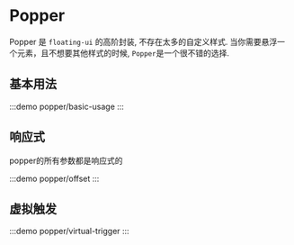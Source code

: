 # Popper

Popper 是 `floating-ui` 的高阶封装, 不存在太多的自定义样式. 当你需要悬浮一个元素，且不想要其他样式的时候, `Popper`是一个很不错的选择.

## 基本用法

:::demo popper/basic-usage
:::

## 响应式

popper的所有参数都是响应式的

:::demo popper/offset
:::

## 虚拟触发

:::demo popper/virtual-trigger
:::

<!-- 
## 不同的触发方式

:::demo popper/trigger
:::

## 偏移量

:::demo popper/offset
:::

## AutoPlacement

:::demo popper/auto-placement
:::

## 反转

:::demo popper/flip
:::

## 安全区域

:::demo popper/safe-polygon
:::

## 反转和AutoPlacement有什么区别

`flip`与`auto-placement`最本质的区别就是, `auto-placement`并不一定是反方向的，但`flip`一般会在空间不足时反转到另一侧。

## Props

:::props popper
:::

## Event

// TODO

## Types

```typescript
export type PopperTrigger = 'click' | 'hover' | 'contextmenu' | 'focus'
export type PopperPlacement = Placement;
export type PopperFlipOptions = FlipOptions;
export type PopperShiftOptions = ShiftOptions;
export type PopperMiddlewares = Middleware[]
``` -->